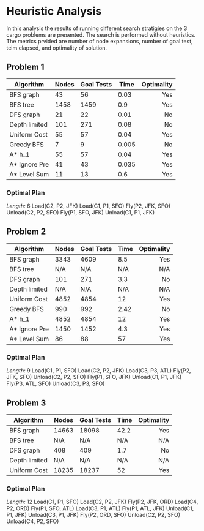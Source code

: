 # Heuristic Analysis
In this analysis the results of running different search stratigies on the 3 cargo problems are presented. The search is performed without heuristics. The metrics prvided are number of node expansions, number of goal test, teim elapsed, and optimality of solution.

## Problem 1
| Algorithm | Nodes | Goal Tests | Time | Optimality |
| ---       | ---   | ---        | ---  | ---:       |
| BFS graph | 43    | 56         | 0.03 | Yes         |
| BFS tree  | 1458  | 1459       | 0.9  | Yes        |
| DFS graph | 21    | 22         | 0.01 | No         |
| Depth limited | 101    | 271         | 0.08 | No         |
| Uniform Cost | 55    | 57         | 0.04 | Yes         |
| Greedy BFS | 7    | 9         | 0.005 | No         |
| A* h_1 | 55    | 57         | 0.04 | Yes         |
| A* Ignore Pre | 41    | 43         | 0.035 | Yes         |
| A* Level Sum | 11    | 13         | 0.6 | Yes         |

### Optimal Plan
_Length:_ 6
Load(C2, P2, JFK)
Load(C1, P1, SFO)
Fly(P2, JFK, SFO)
Unload(C2, P2, SFO)
Fly(P1, SFO, JFK)
Unload(C1, P1, JFK)

## Problem 2
| Algorithm | Nodes | Goal Tests | Time | Optimality |
| ---       | ---   | ---        | ---  | ---:       |
| BFS graph | 3343    | 4609         | 8.5 | Yes         |
| BFS tree  | N/A  | N/A       | N/A  | N/A        |
| DFS graph | 101    | 271         | 3.3 | No         |
| Depth limited | N/A  | N/A       | N/A  | N/A        |
| Uniform Cost | 4852    | 4854         | 12 | Yes         |
| Greedy BFS | 990    | 992         | 2.42 | No         |
| A* h_1 | 4852    | 4854         | 12 | Yes         |
| A* Ignore Pre |1450    | 1452         | 4.3 | Yes         |
| A* Level Sum | 86    | 88         | 57 | Yes         |

### Optimal Plan
_Length:_ 9
Load(C1, P1, SFO)
Load(C2, P2, JFK)
Load(C3, P3, ATL)
Fly(P2, JFK, SFO)
Unload(C2, P2, SFO)
Fly(P1, SFO, JFK)
Unload(C1, P1, JFK)
Fly(P3, ATL, SFO)
Unload(C3, P3, SFO)

## Problem 3
| Algorithm | Nodes | Goal Tests | Time | Optimality |
| ---       | ---   | ---        | ---  | ---:       |
| BFS graph | 14663    | 18098         | 42.2 | Yes         |
| BFS tree  | N/A  | N/A       | N/A  | N/A        |
| DFS graph | 408    | 409         | 1.7 | No         |
| Depth limited | N/A  | N/A       | N/A  | N/A        |
| Uniform Cost | 18235    | 18237         | 52 | Yes         |

### Optimal Plan
_Length:_ 12
Load(C1, P1, SFO)
Load(C2, P2, JFK)
Fly(P2, JFK, ORD)
Load(C4, P2, ORD)
Fly(P1, SFO, ATL)
Load(C3, P1, ATL)
Fly(P1, ATL, JFK)
Unload(C1, P1, JFK)
Unload(C3, P1, JFK)
Fly(P2, ORD, SFO)
Unload(C2, P2, SFO)
Unload(C4, P2, SFO)

